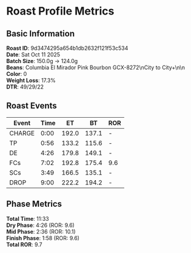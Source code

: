 # Roast Profile Metrics

## Basic Information
**Roast ID**: 9d3474295a654b1db2632f121f53c534  
**Date**: Sat Oct 11 2025  
**Batch Size**: 150.0g → 124.0g  
**Beans**: Columbia El Mirador Pink Bourbon GCX-8272\nCity to City+\n\n  
**Color**: 0  
**Weight Loss**: 17.3%  
**DTR**: 49/29/22  

## Roast Events

| Event | Time | ET | BT | ROR |
|-------|------|----|----|-----|
| CHARGE | 0:00 | 192.0 | 137.1 | - |
| TP | 0:56 | 133.2 | 115.6 | - |
| DE | 4:26 | 179.8 | 149.1 | - |
| FCs | 7:02 | 192.8 | 175.4 | 9.6 |
| SCs | 3:49 | 166.5 | 135.1 | - |
| DROP | 9:00 | 222.2 | 194.2 | - |

## Phase Metrics
**Total Time**: 11:33  
**Dry Phase**: 4:26 (ROR: 9.6)  
**Mid Phase**: 2:36 (ROR: 10.1)  
**Finish Phase**: 1:58 (ROR: 9.6)  
**Total ROR**: 9.7  
